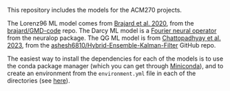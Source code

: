 This repository includes the models for the ACM270 projects.

The Lorenz96 ML model comes from [Brajard et al. 2020](http://www.sciencedirect.com/science/article/pii/S1877750320304725), from the [brajard/GMD-code](https://github.com/brajard/GMD-code) repo. The Darcy ML model is a [Fourier neural operator](https://openreview.net/forum?id=c8P9NQVtmnO) from the neuralop package. The QG ML model is from [Chattopadhyay et al. 2023](https://www.sciencedirect.com/science/article/pii/S002199912300013X), from the [ashesh6810/Hybrid-Ensemble-Kalman-Filter](https://github.com/ashesh6810/Hybrid-Ensemble-Kalman-Filter) GitHub repo.



The easiest way to install the dependencies for each of the models is to use the conda package manager (which you can get through [Miniconda](https://docs.anaconda.com/free/miniconda/index.html)), and to create an environment from the `environment.yml` file in each of the directories (see [here](https://conda.io/projects/conda/en/latest/user-guide/tasks/manage-environments.html#creating-an-environment-from-an-environment-yml-file)).
